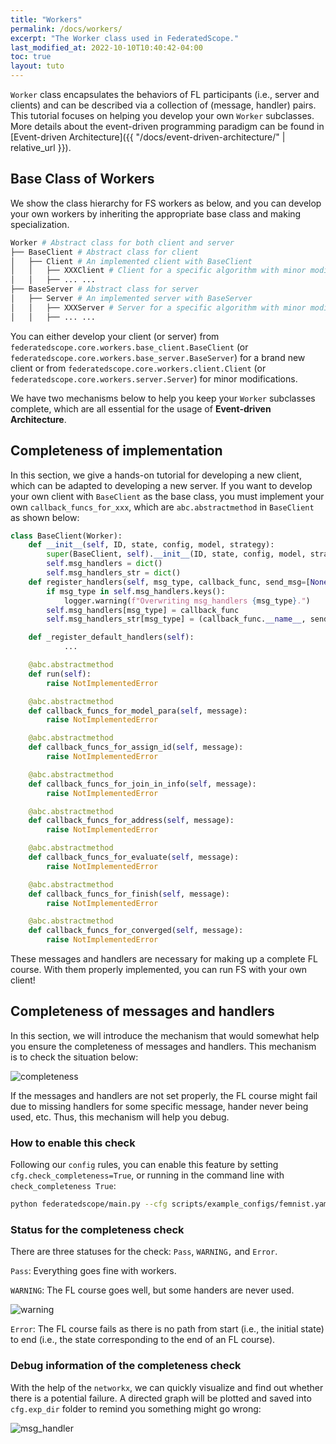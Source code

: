 ```yaml
---
title: "Workers"
permalink: /docs/workers/
excerpt: "The Worker class used in FederatedScope."
last_modified_at: 2022-10-10T10:40:42-04:00
toc: true
layout: tuto
---
```


`Worker` class encapsulates the behaviors of FL participants (i.e., server and clients) and can be described via a collection of (message, handler) pairs. This tutorial focuses on helping you develop your own `Worker` subclasses. More details about the event-driven programming paradigm can be found in [Event-driven Architecture]({{ "/docs/event-driven-architecture/" | relative_url }}).

## Base Class of Workers

We show the class hierarchy for FS workers as below, and you can develop your own workers by inheriting the appropriate base class and making specialization.

```bash
Worker # Abstract class for both client and server
├── BaseClient # Abstract class for client
│   ├── Client # An implemented client with BaseClient
│   │   ├── XXXClient # Client for a specific algorithm with minor modifications
│   │   ├── ... ...
├── BaseServer # Abstract class for server
│   ├── Server # An implemented server with BaseServer
│   │   ├── XXXServer # Server for a specific algorithm with minor modifications
│   │   ├── ... ...
```

You can either develop your client (or server) from `federatedscope.core.workers.base_client.BaseClient`  (or `federatedscope.core.workers.base_server.BaseServer`) for a brand new client or  from `federatedscope.core.workers.client.Client` (or `federatedscope.core.workers.server.Server`) for minor modifications. 

We have two mechanisms below to help you keep your `Worker` subclasses complete, which are all essential for the usage of **Event-driven Architecture**.

## Completeness of implementation

In this section, we give a hands-on tutorial for developing a new client, which can be adapted to developing a new server. If you want to develop your own client with `BaseClient` as the base class, you must implement your own `callback_funcs_for_xxx`, which are `abc.abstractmethod` in `BaseClient` as shown below:

```python
class BaseClient(Worker):
    def __init__(self, ID, state, config, model, strategy):
        super(BaseClient, self).__init__(ID, state, config, model, strategy)
        self.msg_handlers = dict()
        self.msg_handlers_str = dict()
    def register_handlers(self, msg_type, callback_func, send_msg=[None]):
        if msg_type in self.msg_handlers.keys():
            logger.warning(f"Overwriting msg_handlers {msg_type}.")
        self.msg_handlers[msg_type] = callback_func
        self.msg_handlers_str[msg_type] = (callback_func.__name__, send_msg)

    def _register_default_handlers(self):
    		...

    @abc.abstractmethod
    def run(self):
        raise NotImplementedError

    @abc.abstractmethod
    def callback_funcs_for_model_para(self, message):
        raise NotImplementedError

    @abc.abstractmethod
    def callback_funcs_for_assign_id(self, message):
        raise NotImplementedError

    @abc.abstractmethod
    def callback_funcs_for_join_in_info(self, message):
        raise NotImplementedError

    @abc.abstractmethod
    def callback_funcs_for_address(self, message):
        raise NotImplementedError

    @abc.abstractmethod
    def callback_funcs_for_evaluate(self, message):
        raise NotImplementedError

    @abc.abstractmethod
    def callback_funcs_for_finish(self, message):
        raise NotImplementedError

    @abc.abstractmethod
    def callback_funcs_for_converged(self, message):
        raise NotImplementedError
```

These messages and handlers are necessary for making up a complete FL course. With them properly implemented, you can run FS with your own client!

## Completeness of messages and handlers

In this section, we will introduce the mechanism that would somewhat help you ensure the completeness of messages and handlers. This mechanism is to check the situation below:

![completeness](https://user-images.githubusercontent.com/39145382/192993254-32700f8e-9b71-4f2a-9737-1ffb76deddd1.png)

If the messages and handlers are not set properly, the FL course might fail due to missing handlers for some specific message, hander never being used, etc. Thus, this mechanism will help you debug.

### How to enable this check

Following our `config` rules, you can enable this feature by setting `cfg.check_completeness=True`, or running in the command line with `check_completeness True`:

```bash
python federatedscope/main.py --cfg scripts/example_configs/femnist.yaml check_completeness True
```

### Status for the completeness check

There are three statuses for the check: `Pass`, `WARNING,` and `Error`.

`Pass`: Everything goes fine with workers.

`WARNING`: The FL course goes well, but some handers are never used.

![warning](https://user-images.githubusercontent.com/39145382/193240024-d4a02949-6ac6-4a3c-8eac-d53d6d2e1cfd.png)

`Error`: The FL course fails as there is no path from start (i.e., the initial state) to end (i.e., the state corresponding to the end of an FL course).

### Debug information of the completeness check

With the help of the `networkx`, we can quickly visualize and find out whether there is a potential failure. A directed graph will be plotted and saved into `cfg.exp_dir` folder to remind you something might go wrong:

![msg_handler](https://user-images.githubusercontent.com/39145382/192993044-a44db17b-6295-4a21-a5d2-e2bca39aea52.png)
